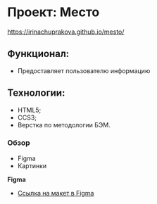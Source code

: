 # Проект: Место
https://irinachuprakova.github.io/mesto/

## Функционал:
* Предоставляет пользователю информацию

## Технологии:
* HTML5;
* CCS3;
* Верстка по методологии БЭМ.

### Обзор

* Figma
* Картинки

**Figma**

* [Ссылка на макет в Figma](https://www.figma.com/file/2cn9N9jSkmxD84oJik7xL7/JavaScript.-Sprint-4?node-id=0%3A1)
